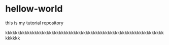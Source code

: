 # hellow-world
this is my tutorial repository


kkkkkkkkkkkkkkkkkkkkkkkkkkkkkkkkkkkkkkkkkkkkkkkkkkkkkkkkkkkkkkkkkkkkkkk
